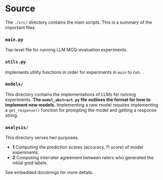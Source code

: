 # Source

The ``./src/`` directory contains the main scripts. This is a summary of the important files:

### ``main.py``

Top-level file for running LLM MCQ-evaluation experiments.

### ``utils.py``

Implements utility functions in order for experiments in ``main`` to run.

### ``models/``

This directory contains the implementations of LLMs for running experiments. **The ``model_abstract.py`` file outlines the format for how to implement new models.** Implementing a new model requires implementing a ``get_response()`` function for prompting the model and getting a response string.

### ``analysis/``

This directory serves two purposes.

- **1** Computing the prediction scores (accuracy, f1 score) of model experiments.
- **2** Computing interrater agreement between raters who generated the intiial gold labels.

See embedded docstrings for more details.